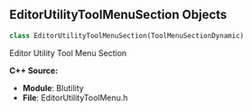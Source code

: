 ## EditorUtilityToolMenuSection Objects

```python
class EditorUtilityToolMenuSection(ToolMenuSectionDynamic)
```

Editor Utility Tool Menu Section

**C++ Source:**

- **Module**: Blutility
- **File**: EditorUtilityToolMenu.h

<a id="unreal.EditorUtilityWidget"></a>